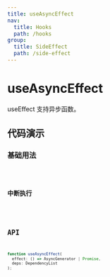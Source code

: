 ```yaml
---
title: useAsyncEffect
nav:
  title: Hooks
  path: /hooks
group:
  title: SideEffect
  path: /side-effect
---
```


# useAsyncEffect

<Tag lang="zh-CN" tags="ssr&crossPlatform"></Tag>

useEffect 支持异步函数。

## 代码演示

### 基础用法

<code src="./demo/demo1.tsx" />

### 中断执行

<code src="./demo/demo2.tsx" />

## API

```typescript
function useAsyncEffect(
  effect: () => AsyncGenerator | Promise,
  deps: DependencyList
);
```
